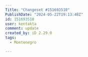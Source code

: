 ```yaml
---
Title: "Changeset #151693510"
PublishDate: "2024-05-22T19:13:48Z"
id: 151693510
user: kentakta
comment: update
created_by: iD 2.29.0
tags:
  - Montenegro

---
```

